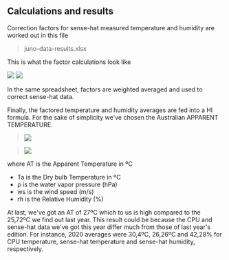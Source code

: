 ## Calculations and results

Correction factors for sense-hat measured temperature and humidity are worked out in this file 
>juno-data-results.xlsx

This is what the factor calculations look like

<img src="https://render.githubusercontent.com/render/math?math=TempFactor = \large (\frac{CPUTemp - senseHatTemp}{senseHatTemp-DHT22Temp})">

<img src="https://render.githubusercontent.com/render/math?math=HumFactor = \large (\frac{CPUTemp - senseHatTemp}{senseHatHum-DHT22Hum})">

<!-- 
https://gist.github.com/a-rodin/fef3f543412d6e1ec5b6cf55bf197d7b
<img src="https://render.githubusercontent.com/render/math?math=DHT22Temp = senseHatTemp - \large (\frac{CPUTemp - senseHatTemp}{TempFactor})">
-->

In the same spreadsheet, factors are weighted averaged and used to correct sense-hat data.

Finally, the factored temperature and humidity averages are fed into a HI formula. For the sake of simplicity we've chosen the Australian APPARENT TEMPERATURE.

><img src="https://render.githubusercontent.com/render/math?math=\AT = T_a %2B0.33\rho-0.7ws-4.00">

><img src="https://render.githubusercontent.com/render/math?math=\rho = \frac{rh}{100}6.105e^{(\frac{17.27T_a}{237.7%2BT_a})}">

where 
AT is the Apparent Temperature in ºC
- Ta is the Dry bulb Temperature in ºC
- ρ is the water vapor pressure (hPa)
- ws is the wind speed (m/s)
- rh is the Relative Humidity (%)

At last, we've got an AT of 27ºC which to us is high compared to the 25,72ºC we find out last year.
This result could be because the CPU and sense-hat data we've got this year differ much from those of last year's edition. For instance, 2020 averages were 30,4ºC, 26,26ºC and 42,28% for CPU temperature, sense-hat temperature and sense-hat humidity, respectively.
